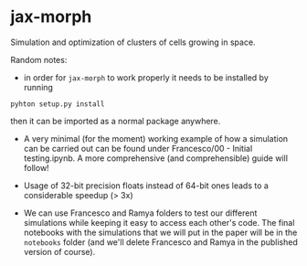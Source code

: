 # jax-morph
Simulation and optimization of clusters of cells growing in space.

Random notes:

- in order for `jax-morph` to work properly it needs to be installed by running

`pyhton setup.py install`

then it can be imported as a normal package anywhere.

- A very minimal (for the moment) working example of how a simulation can be carried out can be found under Francesco/00 - Initial testing.ipynb. A more comprehensive (and comprehensible) guide will follow!

- Usage of 32-bit precision floats instead of 64-bit ones leads to a considerable speedup (> 3x)

- We can use Francesco and Ramya folders to test our different simulations while keeping it easy to access each other's code. The final notebooks with the simulations that we will put in the paper will be in the `notebooks` folder (and we'll delete Francesco and Ramya in the published version of course).

